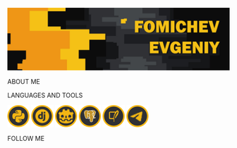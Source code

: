 ![HEADER](https://github.com/fomichevevgeniy/fomichevevgeniy/blob/main/assets/main.jpg)

ABOUT ME

LANGUAGES AND TOOLS

![LANGUAGES](https://github.com/fomichevevgeniy/fomichevevgeniy/blob/main/assets/python2.png)
![LANGUAGES](https://github.com/fomichevevgeniy/fomichevevgeniy/blob/main/assets/django.png)
![LANGUAGES](https://github.com/fomichevevgeniy/fomichevevgeniy/blob/main/assets/godot.png)
![LANGUAGES](https://github.com/fomichevevgeniy/fomichevevgeniy/blob/main/assets/postgres.png)
![LANGUAGES](https://github.com/fomichevevgeniy/fomichevevgeniy/blob/main/assets/sqlite.png)
![LANGUAGES](https://github.com/fomichevevgeniy/fomichevevgeniy/blob/main/assets/telegram.png)

FOLLOW ME